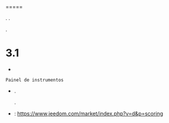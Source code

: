  
=====

.
.


.

3.1 
===

-   
    
    Painel de instrumentos

-   
    . 
    
    .

-    :
    <https://www.jeedom.com/market/index.php?v=d&p=scoring>


